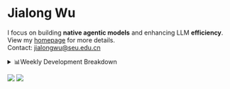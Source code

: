 #  Jialong Wu

I focus on building **native agentic models** and enhancing LLM **efficiency**.<br>
View my [homepage](https://callanwu.github.io/) for more details. <br>
Contact: jialongwu@seu.edu.cn

<details><summary>📊Weekly Development Breakdown</summary>

<!--START_SECTION:waka-->

```txt
From: 24 May 2025 - To: 31 May 2025

Total Time: 34 hrs 46 mins

Python       26 hrs 9 mins   ██████████████████▓░░░░░░   75.25 %
JSON         5 hrs 55 mins   ████▒░░░░░░░░░░░░░░░░░░░░   17.06 %
Markdown     2 hrs 13 mins   █▓░░░░░░░░░░░░░░░░░░░░░░░   06.38 %
Bash         19 mins         ▒░░░░░░░░░░░░░░░░░░░░░░░░   00.92 %
Other        3 mins          ░░░░░░░░░░░░░░░░░░░░░░░░░   00.15 %
```

<!--END_SECTION:waka-->

[![wakatime](https://wakatime.com/badge/user/c6720b29-9431-4a60-bc9d-e1fb2b6bd65f.svg)](https://wakatime.com/@c6720b29-9431-4a60-bc9d-e1fb2b6bd65f)
</details>

[![](https://img.shields.io/badge/Google%20Scholar-4385FE.svg?&color=d6d6d6&style=flat-square&logo=google-scholar)](https://scholar.google.com/citations?user=6eg2m4YAAAAJ)
![](https://komarev.com/ghpvc/?username=callanwu)
